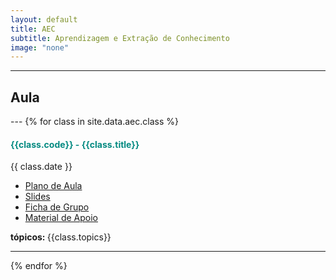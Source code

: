 ```yaml
---
layout: default
title: AEC
subtitle: Aprendizagem e Extração de Conhecimento
image: "none"
---
```


---
<h2> <i class="fa fa-file-o"></i> Aula </h2>
---
{% for class in site.data.aec.class %}

<h4> <span style="color: #048A81; text-decoration: none;">{{class.code}} - {{class.title}}</span></h4>
<i class="fa fa-calendar"></i> {{ class.date }} 
<ul>
    <li> <a href="{{ class.plan }}" target='_blank'> Plano de Aula </a> </li>
    <li> <a href="{{ class.slides }}" target='_blank'> Slides </a> </li>
    <li> <a href="{{ class.exercise }}" target='_blank'> Ficha de Grupo </a> </li>
    <li> <a href="{{ class.material }}" target='_blank'> Material de Apoio </a> </li>
</ul>  
<strong> tópicos: </strong> {{class.topics}} 

---
{% endfor %}